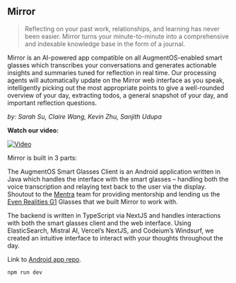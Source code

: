 ## Mirror 

> Reflecting on your past work, relationships, and learning has never been easier. Mirror turns your minute-to-minute into a comprehensive and indexable knowledge base in the form of a journal.

Mirror is an AI-powered app compatible on all AugmentOS-enabled smart glasses which transcribes your conversations and generates actionable insights and summaries tuned for reflection in real time. Our processing agents will automatically update on the Mirror web interface as you speak, intelligently picking out the most appropriate points to give a well-rounded overview of your day, extracting todos, a general snapshot of your day, and important reflection questions.

*by: Sarah Su, Claire Wang, Kevin Zhu, Sanjith Udupa*

**Watch our video:**

[![Video](https://img.youtube.com/vi/3FzmbTFD_9I/maxresdefault.jpg)](https://www.youtube.com/watch?v=3FzmbTFD_9I)


Mirror is built in 3 parts:

The AugmentOS Smart Glasses Client is an Android application written in Java which handles the interface with the smart glasses – handling both the voice transcription and relaying text back to the user via the display. Shoutout to the [Mentra](https://mentra.glass/) team for providing mentorship and lending us the [Even Realities G1](https://www.evenrealities.com/g1) Glasses that we built Mirror to work with.

The backend is written in TypeScript via NextJS and handles interactions with both the smart glasses client and the web interface. Using ElasticSearch, Mistral AI, Vercel’s NextJS, and Codeium’s Windsurf, we created an intuitive interface to interact with your thoughts throughout the day.

Link to [Android app repo](https://github.com/sarahjsu/tree_augmentos).


```bash
npm run dev
```